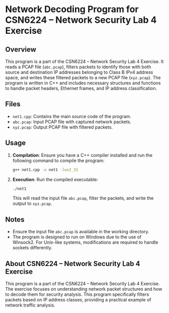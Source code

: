 # Network Decoding Program for CSN6224 – Network Security Lab 4 Exercise

## Overview
This program is a part of the CSN6224 – Network Security Lab 4 Exercise. It reads a PCAP file (`abc.pcap`), filters packets to identify those with both source and destination IP addresses belonging to Class B IPv4 address space, and writes these filtered packets to a new PCAP file (`xyz.pcap`). The program is written in C++ and includes necessary structures and functions to handle packet headers, Ethernet frames, and IP address classification.

## Files
- `net1.cpp`: Contains the main source code of the program.
- `abc.pcap`: Input PCAP file with captured network packets.
- `xyz.pcap`: Output PCAP file with filtered packets.

## Usage
1. **Compilation**: Ensure you have a C++ compiler installed and run the following command to compile the program:
    ```bash
    g++ net1.cpp -o net1 -lws2_32
    ```
2. **Execution**: Run the compiled executable:
    ```bash
    ./net1
    ```
    This will read the input file `abc.pcap`, filter the packets, and write the output to `xyz.pcap`.

## Notes
- Ensure the input file `abc.pcap` is available in the working directory.
- The program is designed to run on Windows due to the use of Winsock2. For Unix-like systems, modifications are required to handle sockets differently.

## About CSN6224 – Network Security Lab 4 Exercise
This program is a part of the CSN6224 – Network Security Lab 4 Exercise. The exercise focuses on understanding network packet structures and how to decode them for security analysis. This program specifically filters packets based on IP address classes, providing a practical example of network traffic analysis.
